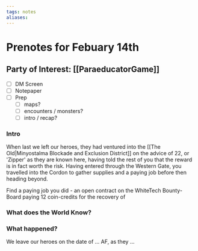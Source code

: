 ```yaml
---
tags: notes
aliases:
---
```


# Prenotes for Febuary 14th
## Party of Interest: [[ParaeducatorGame]]
- [ ] DM Screen
- [ ] Notepaper
- [ ] Prep
	- [ ] maps?
	- [ ] encounters / monsters?
	- [ ] intro / recap?

### Intro

When last we left our heroes, they had ventured into the [[The Old|Minyostalma Blockade and Exclusion District]] on the advice of 22, or 'Zipper' as they are known here, having told the rest of you that the reward is in fact worth the risk. Having entered through the Western Gate, you travelled into the Cordon to gather supplies and a paying job before then heading beyond.

Find a paying job you did - an open contract on the WhiteTech Bounty-Board paying 12 coin-credits for the recovery of 

### What does the World Know?


### What happened?


We leave our heroes on the date of ... AF, as they ...